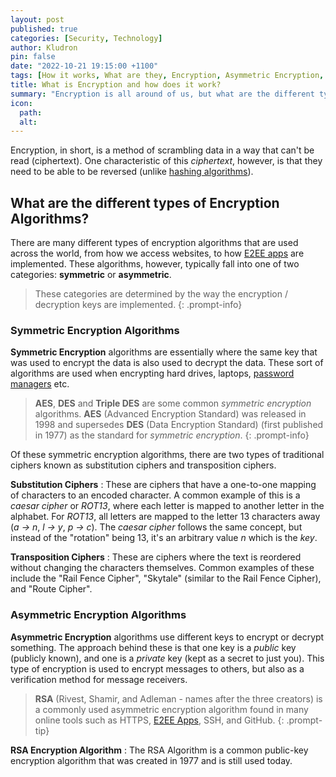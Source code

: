 ```yaml
---
layout: post
published: true
categories: [Security, Technology]
author: Kludron
pin: false
date: "2022-10-21 19:15:00 +1100"
tags: [How it works, What are they, Encryption, Asymmetric Encryption, Symmetric Encryption]
title: What is Encryption and how does it work?
summary: "Encryption is all around of us, but what are the different types of encryption, how do they work, and where are they used?"
icon:
  path: 
  alt: 
---
```


Encryption, in short, is a method of scrambling data in a way that can't be read (ciphertext). One characteristic of this *ciphertext*, however, is that they need to be able to be reversed (unlike [hashing algorithms](/posts/hashed-passwords)).

## What are the different types of Encryption Algorithms?

There are many different types of encryption algorithms that are used across the world, from how we access websites, to how [E2EE apps](/posts/end-to-end-encryption) are implemented. These algorithms, however, typically fall into one of two categories: **symmetric** or **asymmetric**.

> These categories are determined by the way the encryption / decryption keys are implemented.
{: .prompt-info}

### Symmetric Encryption Algorithms

**Symmetric Encryption** algorithms are essentially where the same key that was used to encrypt the data is also used to decrypt the data. These sort of algorithms are used when encrypting hard drives, laptops, [password managers](/posts/password-managers) etc.

> **AES**, **DES** and **Triple DES** are some common *symmetric encryption* algorithms. **AES** (Advanced Encryption Standard) was released in 1998 and supersedes **DES** (Data Encryption Standard) (first published in 1977) as the standard for *symmetric encryption*.
{: .prompt-info}

Of these symmetric encryption algorithms, there are two types of traditional ciphers known as substitution ciphers and transposition ciphers. 

**Substitution Ciphers**
: These are ciphers that have a one-to-one mapping of characters to an encoded character. A common example of this is a *caesar cipher* or *ROT13*, where each letter is mapped to another letter in the alphabet. For *ROT13*, all letters are mapped to the letter 13 characters away (*a -> n*, *l -> y*, *p -> c*). The *caesar cipher* follows the same concept, but instead of the "rotation" being 13, it's an arbitrary value *n* which is the *key*.

**Transposition Ciphers**
: These are ciphers where the text is reordered without changing the characters themselves. Common examples of these include the "Rail Fence Cipher", "Skytale" (similar to the Rail Fence Cipher), and "Route Cipher".

### Asymmetric Encryption Algorithms

**Asymmetric Encryption** algorithms use different keys to encrypt or decrypt something. The approach behind these is that one key is a *public* key (publicly known), and one is a *private* key (kept as a secret to just you). This type of encryption is used to encrypt messages to others, but also as a verification method for message receivers.

> **RSA** (Rivest, Shamir, and Adleman - names after the three creators) is a commonly used asymmetric encryption algorithm found in many online tools such as HTTPS, [E2EE Apps](/posts/end-to-end-encryption), SSH, and GitHub.
{: .prompt-tip}

**RSA Encryption Algorithm**
: The RSA Algorithm is a common public-key encryption algorithm that was created in 1977 and is still used today.